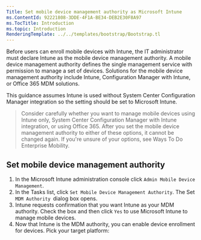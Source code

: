 ```yaml
---
Title: Set mobile device management authority as Microsoft Intune
ms.ContentId: 92221808-3DDE-4F1A-BE34-DEB2E30F8A97
ms.TocTitle: Introduction
ms.topic: Introduction
RenderingTemplate: ../../templates/bootstrap/Bootstrap.tl
---
```


Before users can enroll mobile devices with Intune, the IT administrator must declare Intune as the mobile device management authority. A mobile device management authority defines the single management service with permission to manage a set of devices. Solutions for the mobile device management authority include Intune, Configuration Manager with Intune, or Office 365 MDM solutions.

This guidance assumes Intune is used without System Center Configuration Manager integration so the setting should be set to Microsoft Intune.

> Consider carefully whether you want to manage mobile devices using Intune only, System Center Configuration Manager with Intune integration, or using Office 365. After you set the mobile device management authority to either of these options, it cannot be changed again. If you're unsure of your options, see Ways To Do Enterprise Mobility.

## Set mobile device management authority
1. In the Microsoft Intune administration console click `Admin Mobile Device Management`.
2. In the  Tasks  list, click `Set Mobile Device Management Authority`. The  Set `MDM Authority `dialog box opens.
3. Intune requests confirmation that you want Intune as your MDM authority. Check the box and then click `Yes` to use Microsoft Intune to manage mobile devices.
4. Now that Intune is the MDM authority, you can enable device enrollment for devices. Pick your target platform:
